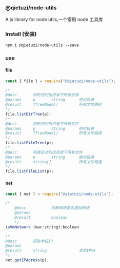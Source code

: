 ### @qietuzi/node-utils

A js library for node utils,一个常用 node 工具库

### Install (安装)

```
npm i @qietuzi/node-utils --save
```

### use

#### file

```js
const { file } = require("@qietuzi/node-utils");

/* 
@desc       树形式列出目录下所有目录
@params     p       string      绝对目录
@result     TTreeNode[]         所有文件路径
*/
file.listDirTree(p);
/* 
@desc       树形式列出目录下所有文件
@params     p       string      绝对目录
@result     TTreeNode[]         所有文件路径
*/
file.listFileTree(p);
/* 
@desc       列表形式列出目录下所有文件
@params     p       string      绝对目录
@result     string[]            所有文件路径
*/
file.listFileList(p);
```

#### net

```js
const { net } = require("@qietuzi/node-utils");

/* 
    @desc           判断网络是否虚拟网络
    @params         
    @result         boolean
    */
isVmNetwork (mac:string):boolean

/* 
@desc       获取本机IP
@params     
@result     string              本机IPV4
*/
net.getIPAdress(p);
```
